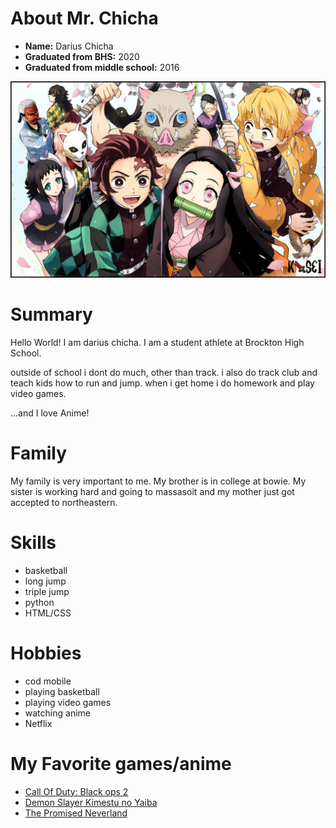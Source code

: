 # About Mr. Chicha

- **Name:** Darius Chicha
- **Graduated from BHS:** 2020
- **Graduated from  middle school:** 2016

![demon slayer: kimetsu no yaiba](./DemonSlayer.K1sei.Portada.png)

# Summary

Hello World! I am darius chicha. I am a student athlete at Brockton High School.

outside of school i dont do much, other than track. i also do track club and teach kids how to run and jump. when i get home i do homework and play video games.

...and I love Anime!

# Family

My family is very important to me. My brother is in college at bowie. My sister is working hard and going to massasoit and my mother just got accepted to northeastern.

# Skills

- basketball
- long jump
- triple jump
- python
- HTML/CSS

# Hobbies

- cod mobile
- playing basketball
- playing video games
- watching anime 
- Netflix

# My Favorite games/anime
- [Call Of Duty: Black ops 2](https://www.walmart.com/ip/Call-Of-Duty-Black-Ops-II-Activision-Xbox-360-047875881938/362022785?wmlspartner=wlpa&selectedSellerId=17474&adid=22222222227256216245&wl0=&wl1=g&wl2=c&wl3=302422245119&wl4=aud-566049426705:pla-541567637240&wl5=&wl6=&wl7=&wl8=&wl9=pla&wl10=125211437&wl11=online&wl12=362022785&veh=sem&gclid=Cj0KCQjwivbsBRDsARIsADyISJ9NohwaBjQH52_vY6GqoF1ePCWuPJjRiQEPd5bLKpIlJf8XqtOXUyoaAkXiEALw_wcB)
- [Demon Slayer Kimestu no Yaiba](https://www.googleadservices.com/pagead/aclk?sa=L&ai=DChcSEwjCofWdqo_lAhWOr8gKHQwBBrcYABAAGgJxdQ&ohost=www.google.com&cid=CAESQOD25sDdYdAgrJbH2teulaRfZZyJm5zGQrpPIXuMImZlpdnQRjoumRFpPhYuntx4tineKh8kJ-Yu-WX2SyFCpME&sig=AOD64_3Z_3fCHzz3-3pImRuIGVWbIeADyw&q=&ved=2ahUKEwj00eydqo_lAhWm1lkKHTi4CzQQ0Qx6BAgREAE&adurl=)
- [The Promised Neverland](https://www.googleadservices.com/pagead/aclk?sa=L&ai=DChcSEwiBxfPLqo_lAhULGAwKHR2HDsAYABAAGgJxYg&ohost=www.google.com&cid=CAESQOD22jHDeeBpkwDWCMD1PFnovGxrXNq7lETeo8O3bOa9Y9hq-CJ_8Mo3AttANVUhuspxIWK7a_EOwMuftWVY69Y&sig=AOD64_1XZ3DslNDfMBXlMCruJQulbbE0hg&q=&ved=2ahUKEwjf0OnLqo_lAhWyVN8KHavvCC8Q0Qx6BAgPEAE&adurl=)
